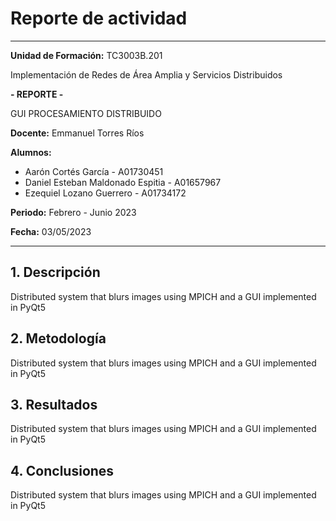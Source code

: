 # Reporte de actividad

---

**Unidad de Formación:** TC3003B.201

Implementación de Redes de Área Amplia y Servicios Distribuidos

**- REPORTE -**

GUI PROCESAMIENTO DISTRIBUIDO

**Docente:** 
Emmanuel Torres Ríos


**Alumnos:**
- Aarón Cortés García - A01730451
- Daniel Esteban Maldonado Espitia - A01657967
- Ezequiel Lozano Guerrero - A01734172

**Periodo:** Febrero - Junio  2023

**Fecha:** 03/05/2023

--- 

## 1. Descripción

Distributed system that blurs images using MPICH and a GUI implemented in PyQt5

## 2. Metodología

Distributed system that blurs images using MPICH and a GUI implemented in PyQt5

## 3. Resultados

Distributed system that blurs images using MPICH and a GUI implemented in PyQt5

## 4. Conclusiones

Distributed system that blurs images using MPICH and a GUI implemented in PyQt5
